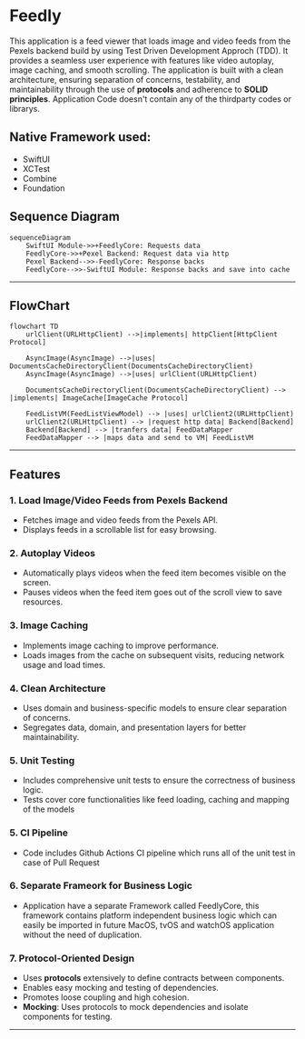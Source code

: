 # Feedly


This application is a feed viewer that loads image and video feeds from the Pexels backend build by using Test Driven Development Approch (TDD). It provides a seamless user experience with features like video autoplay, image caching, and smooth scrolling. The application is built with a clean architecture, ensuring separation of concerns, testability, and maintainability through the use of **protocols** and adherence to **SOLID principles**. Application Code doesn't contain any of the thirdparty codes or librarys.

## Native Framework used:
- SwiftUI
- XCTest
- Combine
- Foundation

## Sequence Diagram

```mermaid
sequenceDiagram
    SwiftUI Module->>+FeedlyCore: Requests data
    FeedlyCore->>+Pexel Backend: Request data via http
    Pexel Backend-->>-FeedlyCore: Response backs
    FeedlyCore-->>-SwiftUI Module: Response backs and save into cache
```
---

## FlowChart

```mermaid
flowchart TD
    urlClient(URLHttpClient) -->|implements| httpClient[HttpClient Protocol]

    AsyncImage(AsyncImage) -->|uses| DocumentsCacheDirectoryClient(DocumentsCacheDirectoryClient)
    AsyncImage(AsyncImage) -->|uses| urlClient(URLHttpClient)

    DocumentsCacheDirectoryClient(DocumentsCacheDirectoryClient) --> |implements| ImageCache[ImageCache Protocol]

    FeedListVM(FeedListViewModel) --> |uses| urlClient2(URLHttpClient)
    urlClient2(URLHttpClient) --> |request http data| Backend[Backend]
    Backend[Backend] --> |tranfers data| FeedDataMapper
    FeedDataMapper --> |maps data and send to VM| FeedListVM
```

---

## Features

### 1. **Load Image/Video Feeds from Pexels Backend**
   - Fetches image and video feeds from the Pexels API.
   - Displays feeds in a scrollable list for easy browsing.

### 2. **Autoplay Videos**
   - Automatically plays videos when the feed item becomes visible on the screen.
   - Pauses videos when the feed item goes out of the scroll view to save resources.

### 3. **Image Caching**
   - Implements image caching to improve performance.
   - Loads images from the cache on subsequent visits, reducing network usage and load times.

### 4. **Clean Architecture**
   - Uses domain and business-specific models to ensure clear separation of concerns.
   - Segregates data, domain, and presentation layers for better maintainability.

### 5. **Unit Testing**
   - Includes comprehensive unit tests to ensure the correctness of business logic.
   - Tests cover core functionalities like feed loading, caching and mapping of the models

### 5. **CI Pipeline**
   - Code includes Github Actions CI pipeline which runs all of the unit test in case of Pull Request

### 6. **Separate Frameork for Business Logic**
   - Application have a separate Framework called FeedlyCore, this framework contains platform independent business logic which can easily be imported in future MacOS, tvOS and watchOS application without the need of duplication.

### 7. **Protocol-Oriented Design**
   - Uses **protocols** extensively to define contracts between components.
   - Enables easy mocking and testing of dependencies.
   - Promotes loose coupling and high cohesion.
   - **Mocking**: Uses protocols to mock dependencies and isolate components for testing.

---

